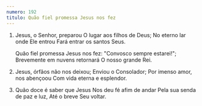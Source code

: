 ```yaml
---
numero: 192
titulo: Quão fiel promessa Jesus nos fez
---
```

1. Jesus, o Senhor, preparou
   O lugar aos filhos de Deus;
   No eterno lar onde Ele entrou
   Fará entrar os santos Seus.

   Quão fiel promessa Jesus nos fez:
   "Convosco sempre estarei!";
   Brevemente em nuvens retornará
   O nosso grande Rei.

2. Jesus, órfãos não nos deixou;
   Enviou o Consolador;
   Por imenso amor, nos abençoou
   Com vida eterna e esplendor.

3. Quão doce é saber que Jesus
   Nos deu fé afim de andar
   Pela sua senda de paz e luz,
   Até o breve Seu voltar.

